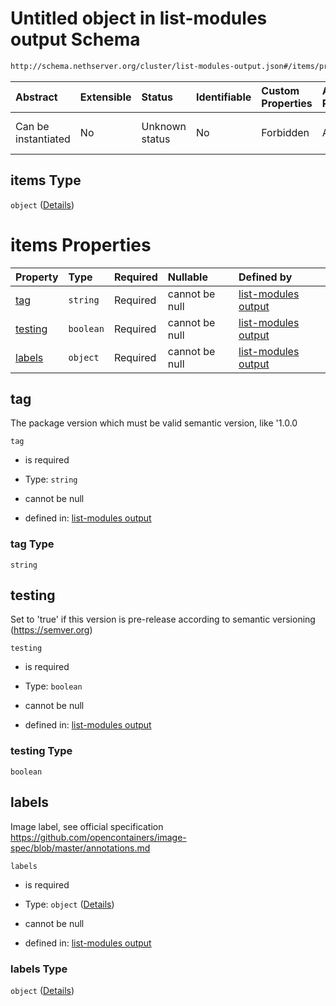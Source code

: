 # Untitled object in list-modules output Schema

```txt
http://schema.nethserver.org/cluster/list-modules-output.json#/items/properties/versions/items
```



| Abstract            | Extensible | Status         | Identifiable | Custom Properties | Additional Properties | Access Restrictions | Defined In                                                                            |
| :------------------ | :--------- | :------------- | :----------- | :---------------- | :-------------------- | :------------------ | :------------------------------------------------------------------------------------ |
| Can be instantiated | No         | Unknown status | No           | Forbidden         | Allowed               | none                | [list-modules-output.json\*](cluster/list-modules-output.json "open original schema") |

## items Type

`object` ([Details](list-modules-output-items-properties-versions-items.md))

# items Properties

| Property            | Type      | Required | Nullable       | Defined by                                                                                                                                                                                                           |
| :------------------ | :-------- | :------- | :------------- | :------------------------------------------------------------------------------------------------------------------------------------------------------------------------------------------------------------------- |
| [tag](#tag)         | `string`  | Required | cannot be null | [list-modules output](list-modules-output-items-properties-versions-items-properties-tag.md "http://schema.nethserver.org/cluster/list-modules-output.json#/items/properties/versions/items/properties/tag")         |
| [testing](#testing) | `boolean` | Required | cannot be null | [list-modules output](list-modules-output-items-properties-versions-items-properties-testing.md "http://schema.nethserver.org/cluster/list-modules-output.json#/items/properties/versions/items/properties/testing") |
| [labels](#labels)   | `object`  | Required | cannot be null | [list-modules output](list-modules-output-items-properties-versions-items-properties-labels.md "http://schema.nethserver.org/cluster/list-modules-output.json#/items/properties/versions/items/properties/labels")   |

## tag

The package version which must be valid semantic version, like '1.0.0

`tag`

* is required

* Type: `string`

* cannot be null

* defined in: [list-modules output](list-modules-output-items-properties-versions-items-properties-tag.md "http://schema.nethserver.org/cluster/list-modules-output.json#/items/properties/versions/items/properties/tag")

### tag Type

`string`

## testing

Set to 'true' if this version is pre-release according to semantic versioning (<https://semver.org>)

`testing`

* is required

* Type: `boolean`

* cannot be null

* defined in: [list-modules output](list-modules-output-items-properties-versions-items-properties-testing.md "http://schema.nethserver.org/cluster/list-modules-output.json#/items/properties/versions/items/properties/testing")

### testing Type

`boolean`

## labels

Image label, see official specification <https://github.com/opencontainers/image-spec/blob/master/annotations.md>

`labels`

* is required

* Type: `object` ([Details](list-modules-output-items-properties-versions-items-properties-labels.md))

* cannot be null

* defined in: [list-modules output](list-modules-output-items-properties-versions-items-properties-labels.md "http://schema.nethserver.org/cluster/list-modules-output.json#/items/properties/versions/items/properties/labels")

### labels Type

`object` ([Details](list-modules-output-items-properties-versions-items-properties-labels.md))

